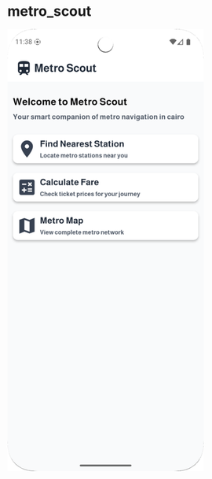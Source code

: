 # metro_scout

<img src="screen_shots/home_screenshot.png" alt="drawing" width="400" height="898" />
